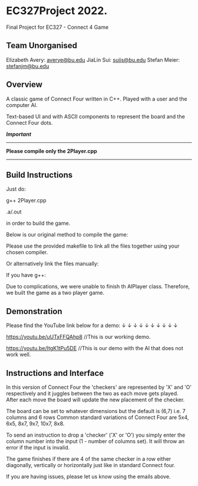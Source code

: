 # EC327Project 2022.
Final Project for EC327 - Connect 4 Game

Team Unorganised
----------------
Elizabeth Avery: averye@bu.edu
JiaLin Sui: suijs@bu.edu
Stefan Meier: stefanjm@bu.edu


Overview
----------

A classic game of Connect Four written in C++.
Played with a user and the computer AI.

Text-based UI and with ASCII components to
represent the board and the Connect Four dots.


***************Important***************

***************************************
**Please compile only the 2Player.cpp**
***************************************


Build Instructions
--------

Just do:

g++ 2Player.cpp

.a/.out

in order to build the game.

Below is our original method to compile the game:

Please use the provided makefile to link all the files together using
your chosen compiler.

Or alternatively link the files manually:

If you have g++:

Due to complications, we were unable to finish th AIPlayer class. Therefore, we built the game as a two player game.

Demonstration
------------

Please find the YouTube link below for a demo:
↓ ↓ ↓ ↓ ↓ ↓ ↓ ↓ ↓ ↓

https://youtu.be/uUTxFFQAhp8     //This is our working demo.

https://youtu.be/ItgK1tPu5DE     //This is our demo with the AI that does not work well.

Instructions and Interface
-------

In this version of Connect Four the 'checkers' are represented by 'X' and 'O'
respectively and it juggles between the two as each move gets played.\
After each move the board will update the new placement of the checker.

The board can be set to whatever dimensions but the default is (6,7)
i.e. 7 columns and 6 rows
Common standard variations of Connect Four are 5x4, 6x5, 8x7, 9x7, 10x7, 8x8.

To send an instruction to drop a 'checker' ('X' or 'O') you simply enter
the column number into the input (1 - number of columns set). It will
throw an error if the input is invalid.

The game finishes if there are 4 of the same checker in a row either
diagonally, vertically or horizontally just like in standard Connect
four.

If you are having issues, please let us know using the emails above.
